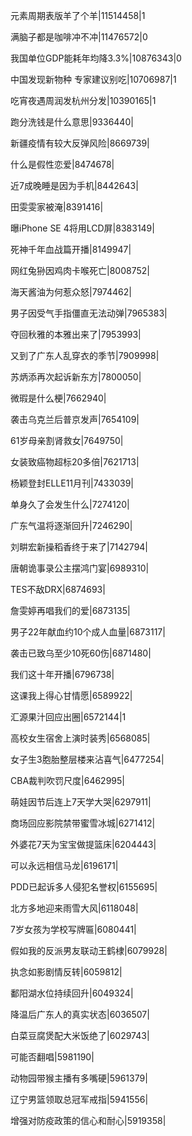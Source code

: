 元素周期表版羊了个羊|11514458|1

满脑子都是咖啡冲不冲|11476572|0

我国单位GDP能耗年均降3.3%|10876343|0

中国发现新物种 专家建议别吃|10706987|1

吃宵夜遇周润发杭州分发|10390165|1

跑分洗钱是什么意思|9336440|

新疆疫情有较大反弹风险|8669739|

什么是假性恋爱|8474678|

近7成晚睡是因为手机|8442643|

田雯雯家被淹|8391416|

曝iPhone SE 4将用LCD屏|8383149|

死神千年血战篇开播|8149947|

网红兔狲因鸡肉卡喉死亡|8008752|

海天酱油为何惹众怒|7974462|

男子因受气手指僵直无法动弹|7965383|

夺回秋雅的本雅出来了|7953993|

又到了广东人乱穿衣的季节|7909998|

苏炳添再次起诉新东方|7800050|

微瑕是什么梗|7662940|

袭击乌克兰后普京发声|7654109|

61岁母亲割肾救女|7649750|

女装致癌物超标20多倍|7621713|

杨颖登封ELLE11月刊|7433039|

单身久了会发生什么|7274120|

广东气温将逐渐回升|7246290|

刘畊宏新操稻香终于来了|7142794|

唐朝诡事录公主摆鸿门宴|6989310|

TES不敌DRX|6874693|

詹雯婷再唱我们的爱|6873135|

男子22年献血约10个成人血量|6873117|

袭击已致乌至少10死60伤|6871480|

我们这十年开播|6796738|

这课我上得心甘情愿|6589922|

汇源果汁回应出圈|6572144|1

高校女生宿舍上演时装秀|6568085|

女子生3胞胎整层楼来沾喜气|6477254|

CBA裁判吹罚尺度|6462995|

萌娃因节后连上7天学大哭|6297911|

商场回应影院禁带蜜雪冰城|6271412|

外婆花7天为宝宝做提篮床|6204443|

可以永远相信马龙|6196171|

PDD已起诉多人侵犯名誉权|6155695|

北方多地迎来雨雪大风|6118048|

7岁女孩为学校写牌匾|6080441|

假如我的反派男友联动王鹤棣|6079928|

执念如影剧情反转|6059812|

鄱阳湖水位持续回升|6049324|

降温后广东人的真实状态|6036507|

白菜豆腐煲配大米饭绝了|6029743|

可能否翻唱|5981190|

动物园带猴主播有多嘴硬|5961379|

辽宁男篮领取总冠军戒指|5941556|

增强对防疫政策的信心和耐心|5919358|

